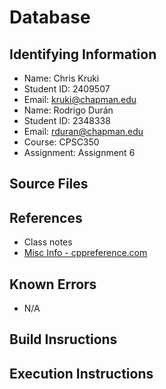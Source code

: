 # Database

## Identifying Information

* Name: Chris Kruki
* Student ID: 2409507
* Email: kruki@chapman.edu
* Name: Rodrigo Durán
* Student ID: 2348338
* Email: rduran@chapman.edu
* Course: CPSC350
* Assignment: Assignment 6

## Source Files


## References

* Class notes
* [Misc Info - cppreference.com](cppreference.com)

## Known Errors

* N/A

## Build Insructions


## Execution Instructions

